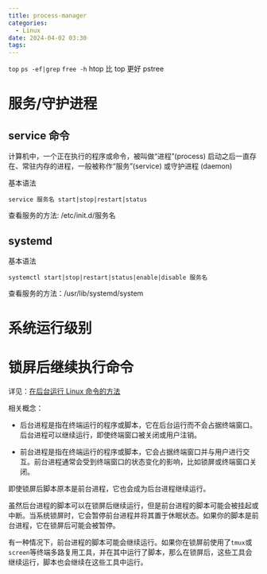 ```yaml
---
title: process-manager
categories:
  - Linux
date: 2024-04-02 03:30
tags: 
---
```


`top`
`ps -ef|grep`
`free -h`
htop 比 top 更好
pstree

# 服务/守护进程

## service 命令

计算机中，一个正在执行的程序或命令，被叫做“进程”(process)
启动之后一直存在、常驻内存的进程，一般被称作“服务”(service) 或守护进程 (daemon)

基本语法

```shell
service 服务名 start|stop|restart|status
```

查看服务的方法:  /etc/init.d/服务名

## systemd

基本语法

```shell
systemctl start|stop|restart|status|enable|disable 服务名
```

查看服务的方法：/usr/lib/systemd/system

# 系统运行级别

# 锁屏后继续执行命令

详见：[在后台运行 Linux 命令的方法](https://bambrow.com/20210617-run-linux-command-background/#%E5%9C%A8%E5%90%8E%E5%8F%B0%E8%BF%90%E8%A1%8CLinux%E5%91%BD%E4%BB%A4)

相关概念：

- 后台进程是指在终端运行的程序或脚本，它在后台运行而不会占据终端窗口。后台进程可以继续运行，即使终端窗口被关闭或用户注销。

- 前台进程是指在终端运行的程序或脚本，它会占据终端窗口并与用户进行交互。前台进程通常会受到终端窗口的状态变化的影响，比如锁屏或终端窗口关闭。

即使锁屏后脚本原本是前台进程，它也会成为后台进程继续运行。

虽然后台进程的脚本可以在锁屏后继续运行，但是前台进程的脚本可能会被挂起或中断。当系统锁屏时，它会暂停前台进程并将其置于休眠状态。如果你的脚本是前台进程，它在锁屏后可能会被暂停。

有一种情况下，前台进程的脚本可能会继续运行。如果你在锁屏前使用了`tmux`或`screen`等终端多路复用工具，并在其中运行了脚本，那么在锁屏后，这些工具会继续运行，脚本也会继续在这些工具中运行。







